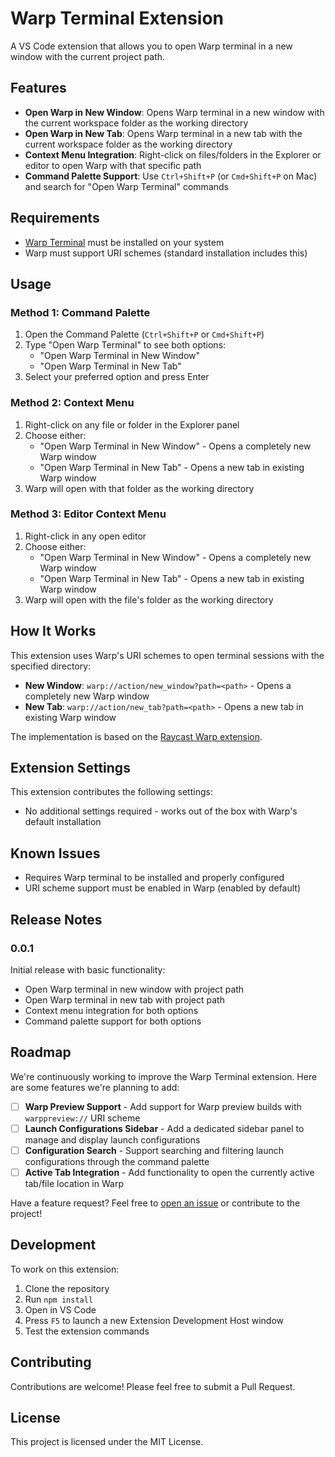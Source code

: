 # Warp Terminal Extension

A VS Code extension that allows you to open Warp terminal in a new window with the current project path.

## Features

- **Open Warp in New Window**: Opens Warp terminal in a new window with the current workspace folder as the working directory
- **Open Warp in New Tab**: Opens Warp terminal in a new tab with the current workspace folder as the working directory
- **Context Menu Integration**: Right-click on files/folders in the Explorer or editor to open Warp with that specific path
- **Command Palette Support**: Use `Ctrl+Shift+P` (or `Cmd+Shift+P` on Mac) and search for "Open Warp Terminal" commands

## Requirements

- [Warp Terminal](https://www.warp.dev/) must be installed on your system
- Warp must support URI schemes (standard installation includes this)

## Usage

### Method 1: Command Palette

1. Open the Command Palette (`Ctrl+Shift+P` or `Cmd+Shift+P`)
2. Type "Open Warp Terminal" to see both options:
   - "Open Warp Terminal in New Window"
   - "Open Warp Terminal in New Tab"
3. Select your preferred option and press Enter

### Method 2: Context Menu

1. Right-click on any file or folder in the Explorer panel
2. Choose either:
   - "Open Warp Terminal in New Window" - Opens a completely new Warp window
   - "Open Warp Terminal in New Tab" - Opens a new tab in existing Warp window
3. Warp will open with that folder as the working directory

### Method 3: Editor Context Menu

1. Right-click in any open editor
2. Choose either:
   - "Open Warp Terminal in New Window" - Opens a completely new Warp window
   - "Open Warp Terminal in New Tab" - Opens a new tab in existing Warp window
3. Warp will open with the file's folder as the working directory

## How It Works

This extension uses Warp's URI schemes to open terminal sessions with the specified directory:

- **New Window**: `warp://action/new_window?path=<path>` - Opens a completely new Warp window
- **New Tab**: `warp://action/new_tab?path=<path>` - Opens a new tab in existing Warp window

The implementation is based on the [Raycast Warp extension](https://github.com/raycast/extensions/blob/main/extensions/warp/src/uri.ts).

## Extension Settings

This extension contributes the following settings:

- No additional settings required - works out of the box with Warp's default installation

## Known Issues

- Requires Warp terminal to be installed and properly configured
- URI scheme support must be enabled in Warp (enabled by default)

## Release Notes

### 0.0.1

Initial release with basic functionality:

- Open Warp terminal in new window with project path
- Open Warp terminal in new tab with project path
- Context menu integration for both options
- Command palette support for both options

## Roadmap

We're continuously working to improve the Warp Terminal extension. Here are some features we're planning to add:

- [ ] **Warp Preview Support** - Add support for Warp preview builds with `warppreview://` URI scheme
- [ ] **Launch Configurations Sidebar** - Add a dedicated sidebar panel to manage and display launch configurations
- [ ] **Configuration Search** - Support searching and filtering launch configurations through the command palette
- [ ] **Active Tab Integration** - Add functionality to open the currently active tab/file location in Warp

Have a feature request? Feel free to [open an issue](https://github.com/Caffeine19/code-warp/issues) or contribute to the project!

## Development

To work on this extension:

1. Clone the repository
2. Run `npm install`
3. Open in VS Code
4. Press `F5` to launch a new Extension Development Host window
5. Test the extension commands

## Contributing

Contributions are welcome! Please feel free to submit a Pull Request.

## License

This project is licensed under the MIT License.
